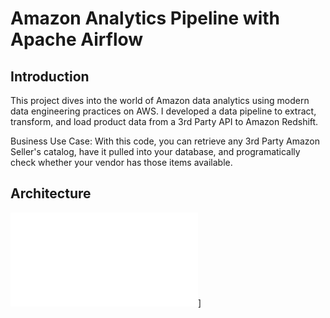 # Amazon Analytics Pipeline with Apache Airflow

## Introduction
This project dives into the world of Amazon data analytics using modern data engineering practices on AWS. I developed a data pipeline to extract, transform, and load product data from a 3rd Party API to Amazon Redshift.

Business Use Case: With this code, you can retrieve any 3rd Party Amazon Seller's catalog, have it pulled into your database, and programatically check whether your vendor has those items available.

## Architecture
![Project Architecture](architecture.pdf)]
